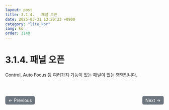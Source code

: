 ```yaml
---
layout: post
title: 3.1.4.	패널 오픈
date: 2025-03-31 13:20:23 +0900
category: "lite_kor"
lang: ko
order: 3140
---
```


# 3.1.4. 패널 오픈

Control, Auto Focus 등 여러가지 기능이 있는 패널이 있는 영역입니다.

<!-- 이전/다음 페이지 버튼 -->
<br/>
<br/>
<div style="display: flex; justify-content: space-between; align-items: center; margin-top: 10;">
  <!-- 이전 페이지 버튼 -->
  <a href="/manuals/manuals_lite_kor/Chapter 3/Chapter 3-1-3/" class="btn btn-primary" style="display: inline-block; padding: 5px 10px; background-color: #6c757d; color: white; text-decoration: none; border-radius: 5px;">
    ← Previous
  </a>

  <!-- 다음 페이지 버튼 -->
  <a href="/manuals/manuals_lite_kor/Chapter 3/Chapter 3-1-5/" class="btn btn-primary" style="display: inline-block; padding: 5px 10px; background-color: #6c757d; color: white; text-decoration: none; border-radius: 5px;">
    Next →
  </a>
</div>